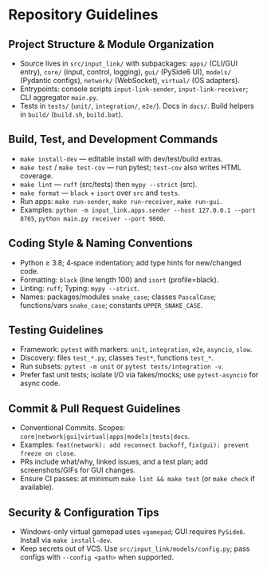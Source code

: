 # Repository Guidelines

## Project Structure & Module Organization
- Source lives in `src/input_link/` with subpackages: `apps/` (CLI/GUI entry), `core/` (input, control, logging), `gui/` (PySide6 UI), `models/` (Pydantic configs), `network/` (WebSocket), `virtual/` (OS adapters).
- Entrypoints: console scripts `input-link-sender`, `input-link-receiver`; CLI aggregator `main.py`.
- Tests in `tests/` (`unit/`, `integration/`, `e2e/`). Docs in `docs/`. Build helpers in `build/` (`build.sh`, `build.bat`).

## Build, Test, and Development Commands
- `make install-dev` — editable install with dev/test/build extras.
- `make test` / `make test-cov` — run pytest; `test-cov` also writes HTML coverage.
- `make lint` — `ruff` (src/tests) then `mypy --strict` (src).
- `make format` — `black` + `isort` over `src` and `tests`.
- Run apps: `make run-sender`, `make run-receiver`, `make run-gui`.
- Examples: `python -m input_link.apps.sender --host 127.0.0.1 --port 8765`, `python main.py receiver --port 9000`.

## Coding Style & Naming Conventions
- Python ≥ 3.8; 4‑space indentation; add type hints for new/changed code.
- Formatting: `black` (line length 100) and `isort` (profile=black).
- Linting: `ruff`; Typing: `mypy --strict`.
- Names: packages/modules `snake_case`; classes `PascalCase`; functions/vars `snake_case`; constants `UPPER_SNAKE_CASE`.

## Testing Guidelines
- Framework: `pytest` with markers: `unit`, `integration`, `e2e`, `asyncio`, `slow`.
- Discovery: files `test_*.py`, classes `Test*`, functions `test_*`.
- Run subsets: `pytest -m unit` or `pytest tests/integration -v`.
- Prefer fast unit tests; isolate I/O via fakes/mocks; use `pytest-asyncio` for async code.

## Commit & Pull Request Guidelines
- Conventional Commits. Scopes: `core|network|gui|virtual|apps|models|tests|docs`.
- Examples: `feat(network): add reconnect backoff`, `fix(gui): prevent freeze on close`.
- PRs include what/why, linked issues, and a test plan; add screenshots/GIFs for GUI changes.
- Ensure CI passes: at minimum `make lint && make test` (or `make check` if available).

## Security & Configuration Tips
- Windows-only virtual gamepad uses `vgamepad`; GUI requires `PySide6`. Install via `make install-dev`.
- Keep secrets out of VCS. Use `src/input_link/models/config.py`; pass configs with `--config <path>` when supported.

